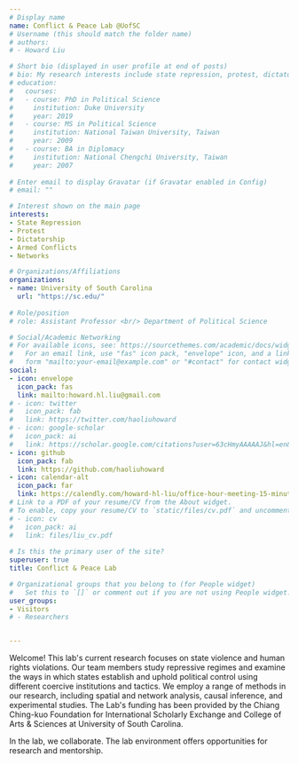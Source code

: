 ```yaml
---
# Display name
name: Conflict & Peace Lab @UofSC
# Username (this should match the folder name)
# authors:
# - Howard Liu

# Short bio (displayed in user profile at end of posts)
# bio: My research interests include state repression, protest, dictatorship, armed conflict, and networks.
# education:
#   courses:
#   - course: PhD in Political Science
#     institution: Duke University
#     year: 2019
#   - course: MS in Political Science
#     institution: National Taiwan University, Taiwan
#     year: 2009    
#   - course: BA in Diplomacy
#     institution: National Chengchi University, Taiwan
#     year: 2007
    
# Enter email to display Gravatar (if Gravatar enabled in Config)
# email: ""

# Interest shown on the main page
interests:
- State Repression
- Protest
- Dictatorship
- Armed Conflicts
- Networks

# Organizations/Affiliations
organizations:
- name: University of South Carolina
  url: "https://sc.edu/"
  
# Role/position
# role: Assistant Professor <br/> Department of Political Science

# Social/Academic Networking
# For available icons, see: https://sourcethemes.com/academic/docs/widgets/#icons
#   For an email link, use "fas" icon pack, "envelope" icon, and a link in the
#   form "mailto:your-email@example.com" or "#contact" for contact widget.
social:
- icon: envelope
  icon_pack: fas
  link: mailto:howard.hl.liu@gmail.com
# - icon: twitter
#   icon_pack: fab
#   link: https://twitter.com/haoliuhoward
# - icon: google-scholar
#   icon_pack: ai
#   link: https://scholar.google.com/citations?user=63cHmyAAAAAJ&hl=en&citsig=AMD79or9Vlegpr0-m-JmGzsddPIcTAZ2BA
- icon: github
  icon_pack: fab
  link: https://github.com/haoliuhoward
- icon: calendar-alt
  icon_pack: far
  link: https://calendly.com/howard-hl-liu/office-hour-meeting-15-minutes
# Link to a PDF of your resume/CV from the About widget.
# To enable, copy your resume/CV to `static/files/cv.pdf` and uncomment the lines below.  
# - icon: cv
#   icon_pack: ai
#   link: files/liu_cv.pdf
  
# Is this the primary user of the site?
superuser: true
title: Conflict & Peace Lab

# Organizational groups that you belong to (for People widget)
#   Set this to `[]` or comment out if you are not using People widget.  
user_groups:
- Visitors
# - Researchers


---
```


Welcome! This lab's current research focuses on state violence and human rights violations. Our team members study repressive regimes and examine the ways in which states establish and uphold political control using different coercive institutions and tactics. We employ a range of methods in our research, including spatial and network analysis, causal inference, and experimental studies. The Lab's funding has been provided by the Chiang Ching-kuo Foundation for International Scholarly Exchange and College of Arts & Sciences at University of South Carolina.

In the lab, we collaborate. The lab environment offers opportunities for research and mentorship.

